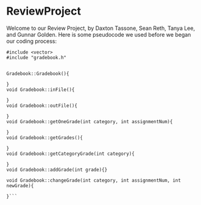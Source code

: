 # ReviewProject
Welcome to our Review Project, by Daxton Tassone, Sean Reth, Tanya Lee, and Gunnar Golden. Here is some pseudocode we used before we began our coding process:
```#include <iostream>
#include <vector>
#include "gradebook.h"


Gradebook::Gradebook(){

}
void Gradebook::inFile(){

}
void Gradebook::outFile(){

}
void Gradebook::getOneGrade(int category, int assignmentNum){

}
void Gradebook::getGrades(){

}
void Gradebook::getCategoryGrade(int category){

}
void Gradebook::addGrade(int grade){}

void Gradebook::changeGrade(int category, int assignmentNum, int newGrade){

}```
